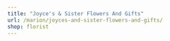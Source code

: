 ```yaml
---
title: "Joyce's & Sister Flowers And Gifts"
url: /marion/joyces-and-sister-flowers-and-gifts/
shop: florist
---
```

